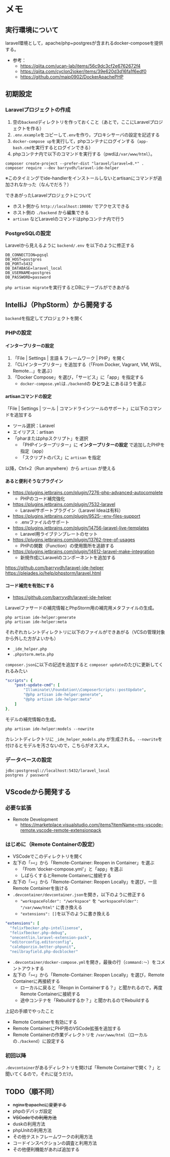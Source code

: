 # メモ

## 実行環境について

laravel環境として，apache/php+postgresが含まれるdocker-composeを提供する。

* 参考：
  * https://qiita.com/ucan-lab/items/56c9dc3cf2e6762672f4
  * https://qiita.com/cyclon2joker/items/39e620d3d16fa1f6edf0
  * https://github.com/maip0902/DockerApachePHP

## 初期設定

### Laravelプロジェクトの作成

1. 空の`backend`ディレクトリを作っておくこと（あとで，ここにLaravelプロジェクトを作る）
1. `.env.example`をコピーして`.env`を作り，プロキシサーバの設定を記述する
1. `docker-compose up`を実行して，phpコンテナにログインする（`app-bash.cmd`を実行するとログインできる）
1. phpコンテナ内で以下のコマンドを実行する（pwdは`/var/www/html`）。
```
composer create-project --prefer-dist "laravel/laravel=8.*" .
composer require --dev barryvdh/laravel-ide-helper
```

※このタイミングでide-handlerをインストールしないとartisanにコマンドが追加されなかった（なんでだろ？）

できあがったLaravelプロジェクトについて
* ホスト側から `http://localhost:10080/` でアクセスできる
* ホスト側の `./backend` から編集できる
* `artisan` などLaravelのコマンドはphpコンテナ内で行う

### PostgreSQLの設定

Laravelから見えるように `backend/.env` を以下のように修正する

```properties
DB_CONNECTION=pgsql
DB_HOST=postgres
DB_PORT=5432
DB_DATABASE=laravel_local
DB_USERNAME=postgres
DB_PASSWORD=password
```

`php artisan migrate`を実行するとDBにテーブルができあがる

## IntelliJ（PhpStorm）から開発する

`backend`を指定してプロジェクトを開く

### PHPの設定

#### インタープリターの設定

1. 「File | Settings | 言語 & フレームワーク | PHP」を開く
1. 「CLIインタープリター」を追加する（「From Docker, Vagrant, VM, WSL, Remote...」を選ぶ）
1. 「Docker Compose」を選び，「サービス」に「app」を指定する
   * `docker-compose.yml`は`./backend`の **ひとつ上** にあるほうを選ぶ

#### artisanコマンドの設定

「File | Settings | ツール | コマンドラインツールのサポート」に以下のコマンドを追加する

* ツール選択：Laravel
* エイリアス：artisan
* 「pharまたはphpスクリプト」を選択
  * 「PHPインタープリター」に **インタープリターの設定** で追加したPHPを指定（app）
  * 「スクリプトのパス」に `artisan` を指定

以降，Ctrl×2（Run anywhere）から `artisan` が使える

#### あると便利そうなプラグイン

* https://plugins.jetbrains.com/plugin/7276-php-advanced-autocomplete
  * PHPのコード補完強化
* https://plugins.jetbrains.com/plugin/7532-laravel
  * Laravelサポートプラグイン（Laravel Ideaは有料）
* https://plugins.jetbrains.com/plugin/9525--env-files-support
  * .envファイルのサポート
* https://plugins.jetbrains.com/plugin/14756-laravel-live-templates
  * Laravel用ライブテンプレートのセット
* https://plugins.jetbrains.com/plugin/13762-tree-of-usages
  * PHPの関数（Function）の使用箇所を追跡する
* https://plugins.jetbrains.com/plugin/14612-laravel-make-integration
  * 新規作成にLaravelのコンポーネントを追加する

https://github.com/barryvdh/laravel-ide-helper
https://pleiades.io/help/phpstorm/laravel.html


#### コード補完を有効にする

* https://github.com/barryvdh/laravel-ide-helper

Laravelファサードの補完情報とPhpStorm用の補完用メタファイルの生成。
```
php artisan ide-helper:generate
php artisan ide-helper:meta
```

それぞれカレントディレクトリに以下のファイルができあがる（VCSの管理対象から外した方がよいかも）

* `_ide_helper.php`
* `.phpstorm.meta.php`

`composer.json`に以下の記述を追加すると `composer update`のたびに更新してくれるみたい

```yml
"scripts": {
    "post-update-cmd": [
        "Illuminate\\Foundation\\ComposerScripts::postUpdate",
        "@php artisan ide-helper:generate",
        "@php artisan ide-helper:meta"
    ]
},
```

モデルの補完情報の生成。
```
php artisan ide-helper:models --nowrite
```

カレントディレクトリに `_ide_helper_models.php` が生成される。`--nowrite`を付けるとモデルを汚さないので，こちらがオススメ。


### データベースの設定

```
jdbc:postgresql://localhost:5432/laravel_local
postgres / password
```

## VScodeから開発する

### 必要な拡張

* Remote Development
  * https://marketplace.visualstudio.com/items?itemName=ms-vscode-remote.vscode-remote-extensionpack

### はじめに（Remote Containerの設定）

* VSCodeでこのディレクトリを開く
* 左下の「`><`」から「Remote-Container: Reopen in Container」を選ぶ
  * 「From 'docker-compose.yml'」と「app」を選ぶ
  * しばらくするとRemote Containerに接続する
* 左下の「`><`」から「Remote-Container: Reopen Locally」を選び，一旦Remote Containerを抜ける
* `.devcontainer/devcontainer.json`を開き，以下のように修正する
  * `"workspaceFolder": "/workspace"` を `"workspaceFolder": "/var/www/html"` に書き換える
  * `"extensions": []`を以下のように書き換える
```yml
"extensions": [
  "felixfbecker.php-intellisense",
  "felixfbecker.php-debug",
  "onecentlin.laravel-extension-pack",
  "editorconfig.editorconfig",
  "calebporzio.better-phpunit",
  "neilbrayfield.php-docblocker"
```
* `.devcontainer/docker-compose.yml`を開き，最後の行（`command:～`）をコメントアウトする
* 左下の「`><`」から「Remote-Container: Reopen Locally」を選び，Remote Containerに再接続する
  * ローカルに戻ると「Reopn in Containerする？」と聞かれるので，再度Remote Containerに接続する
  * 途中コンテナを「Rebuildするか？」と聞かれるのでRebuildする

上記の手順でやったこと
* Remote Containerを有効にする
* Remote ContainerにPHP用のVSCode拡張を追加する
* Remote Containerの作業ディレクトリを `/var/www/html`（ローカルの`./backend`）に設定する

### 初回以降

`.devcontainer`があるディレクトリを開けば「Remote Containerで開く？」と聞いてくるので，それに従うだけ。

## TODO（順不同）
* ~~nginxをapacheに変更する~~
* phpのデバッガ設定
* ~~VSCodeでの利用方法~~
* duskの利用方法
* phpUnitの利用方法
* その他テストフレームワークの利用方法
* コードインスペクションの調査と利用方法
* その他便利機能があれば追加する

